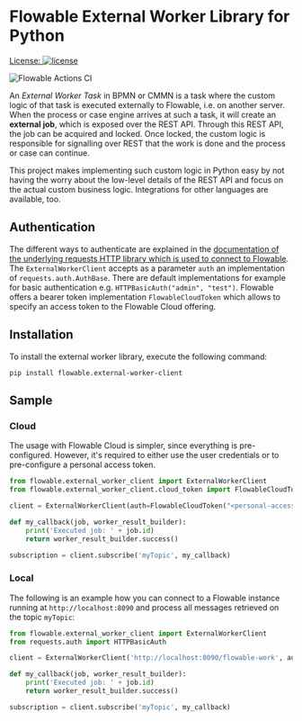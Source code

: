 # Flowable External Worker Library for Python


[License:
![license](https://img.shields.io/hexpm/l/plug.svg)](https://github.com/flowable/flowable-external-client-python/blob/main/LICENSE)

![Flowable Actions CI](https://github.com/flowable/flowable-external-client-python/actions/workflows/main.yml/badge.svg?branch=main)

An _External Worker Task_ in BPMN or CMMN is a task where the custom logic of that task is executed externally to Flowable, i.e. on another server.
When the process or case engine arrives at such a task, it will create an **external job**, which is exposed over the REST API.
Through this REST API, the job can be acquired and locked.
Once locked, the custom logic is responsible for signalling over REST that the work is done and the process or case can continue.

This project makes implementing such custom logic in Python easy by not having the worry about the low-level details of the REST API and focus on the actual custom business logic.
Integrations for other languages are available, too.

## Authentication

The different ways to authenticate are explained in the [documentation of the underlying requests HTTP library which is used to connect to Flowable](https://requests.readthedocs.io/en/latest/user/authentication/).
The `ExternalWorkerClient` accepts as a parameter `auth` an implementation of `requests.auth.AuthBase`.
There are default implementations for example for basic authentication e.g. `HTTPBasicAuth("admin", "test")`.
Flowable offers a bearer token implementation `FlowableCloudToken` which allows to specify an access token to the Flowable Cloud offering.

## Installation

To install the external worker library, execute the following command:

```
pip install flowable.external-worker-client
```

## Sample

### Cloud

The usage with Flowable Cloud is simpler, since everything is pre-configured.
However, it's required to either use the user credentials or to pre-configure a personal access token.

```python
from flowable.external_worker_client import ExternalWorkerClient
from flowable.external_worker_client.cloud_token import FlowableCloudToken

client = ExternalWorkerClient(auth=FlowableCloudToken("<personal-access-token>"))

def my_callback(job, worker_result_builder):
    print('Executed job: ' + job.id)
    return worker_result_builder.success()

subscription = client.subscribe('myTopic', my_callback)
```

### Local

The following is an example how you can connect to a Flowable instance running at `http://localhost:8090` and process all messages retrieved on the topic `myTopic`:

```python
from flowable.external_worker_client import ExternalWorkerClient
from requests.auth import HTTPBasicAuth

client = ExternalWorkerClient('http://localhost:8090/flowable-work', auth=HTTPBasicAuth("admin", "test"))

def my_callback(job, worker_result_builder):
    print('Executed job: ' + job.id)
    return worker_result_builder.success()

subscription = client.subscribe('myTopic', my_callback)
```
